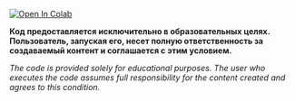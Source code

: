 [![Open In Colab](https://img.shields.io/badge/Open%20In-Colab-blue?logo=google-colab&logoColor=white)](https://colab.research.google.com/github/megagernan/Swap_Mukham/blob/main/Swap_Mukham_unlock.ipynb)


**Код предоставляется исключительно в образовательных целях. Пользователь, запуская его, несет полную ответственность за создаваемый контент и соглашается с этим условием.**

*The code is provided solely for educational purposes. The user who executes the code assumes full responsibility for the content created and agrees to this condition.*


